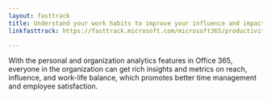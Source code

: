 ```yaml
---
layout: fasttrack
title: Understand your work habits to improve your influence and impact
linkfasttrack: https://fasttrack.microsoft.com/microsoft365/productivitylibrary/Understand-your-work-habits-to-improve-your-influence-and-impact 

---
```

With the personal and organization analytics features in Office 365, everyone in the organization can get rich insights and metrics on reach, influence, and work-life balance, which promotes better time management and employee satisfaction.